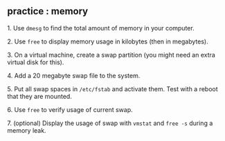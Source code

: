 ## practice : memory

1\. Use `dmesg` to find the total amount of memory in your computer.

2\. Use `free` to display memory usage in kilobytes (then in megabytes).

3\. On a virtual machine, create a swap partition (you might need an
extra virtual disk for this).

4\. Add a 20 megabyte swap file to the system.

5\. Put all swap spaces in `/etc/fstab` and activate them. Test with a
reboot that they are mounted.

6\. Use `free` to verify usage of current swap.

7\. (optional) Display the usage of swap with `vmstat` and `free -s`
during a memory leak.

